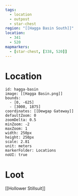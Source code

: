```yaml
---
tags:
  - location
  - outpost
  - star-chest
region: "[[Hagga Basin South]]"
location:
  - 341
  - 520
mapmarkers:
  - [star-chest, [338, 520]]
---
```

# Location
```leaflet
id: hagga-basin
image: [[Hagga Basin.png]]
bounds:
  - [0, -625]
  - [3000, 1875]
coordinates: [[Dewgap Gateway]]
defaultZoom: 0
zoomDelta: 0.5
minZoom: -2
maxZoom: 1
width: 250px
height: 250px
scale: 2.81
unit: meters
markerFolder: Locations
noUI: true
```
# Loot
[[Hollower Stillsuit]]
